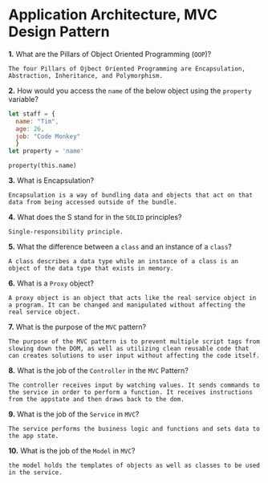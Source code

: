 # Application Architecture, MVC Design Pattern

**1.** What are the Pillars of Object Oriented Programming (`OOP`)?
<!-- enter you answer in the space below -->
```
The four Pillars of Ojbect Oriented Programming are Encapsulation, Abstraction, Inheritance, and Polymorphism.
```
**2.** How would you access the `name` of the below object using the `property` variable?
```js
let staff = {
  name: "Tim",
  age: 26,
  job: "Code Monkey"
  }
let property = 'name'
```
<!-- enter you answer in the space below -->
```
property(this.name)
```
**3.** What is Encapsulation?
<!-- enter you answer in the space below -->
```
Encapsulation is a way of bundling data and objects that act on that data from being accessed outside of the bundle. 
```
**4.** What does the S stand for in the `SOLID` principles?
<!-- enter you answer in the space below -->
```
Single-responsibility principle.
```
**5.** What the difference between a `class` and an instance of a `class`?
<!-- enter you answer in the space below -->
```
A class describes a data type while an instance of a class is an object of the data type that exists in memory.
```
**6.** What is a `Proxy` object?
<!-- enter you answer in the space below -->
```
A proxy object is an object that acts like the real service object in a program. It can be changed and manipulated without affecting the real service object. 
```

**7.** What is the purpose of the `MVC` pattern?
<!-- enter you answer in the space below -->
```
The purpose of the MVC pattern is to prevent multiple script tags from slowing down the DOM, as well as utilizing clean reusable code that can creates solutions to user input without affecting the code itself.
```
**8.** What is the job of the `Controller` in the `MVC` Pattern?
<!-- enter you answer in the space below -->
```
The controller receives input by watching values. It sends commands to the service in order to perform a function. It receives instructions from the appstate and then draws back to the dom.
```

**9.** What is the job of the `Service` in `MVC`?
<!-- enter you answer in the space below -->
```
The service performs the business logic and functions and sets data to the app state.
```
**10.** What is the job of the `Model` in `MVC`?
<!-- enter you answer in the space below -->
```
the model holds the templates of objects as well as classes to be used in the service.
```

